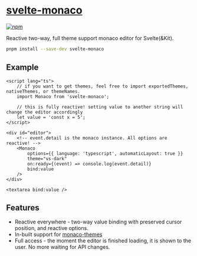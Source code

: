 # [svelte-monaco](https://leodog896.github.io/svelte-monaco)

[![npm](https://img.shields.io/npm/v/svelte-monaco)](https://npmjs.com/package/svelte-monaco)

Reactive two-way, full theme support monaco editor for Svelte(&Kit).

```sh
pnpm install --save-dev svelte-monaco
```

## Example

```svelte
<script lang="ts">
	// if you want to get themes, feel free to import exportedThemes, nativeThemes, or themeNames.
	import Monaco from 'svelte-monaco';

	// this is fully reactive! setting value to another string will change the editor accordingly
	let value = 'const x = 5';
</script>

<div id="editor">
	<!-- event.detail is the monaco instance. All options are reactive! -->
	<Monaco
		options={{ language: 'typescript', automaticLayout: true }}
		theme="vs-dark"
		on:ready={(event) => console.log(event.detail)}
		bind:value
	/>
</div>

<textarea bind:value />
```

## Features

- Reactive everywhere - two-way value binding with preserved cursor position, and reactive options.
- In-built support for [monaco-themes](https://github.com/brijeshb42/monaco-themes)
- Full access - the moment the editor is finished loading, it is shown to the user. No more waiting for API changes.
